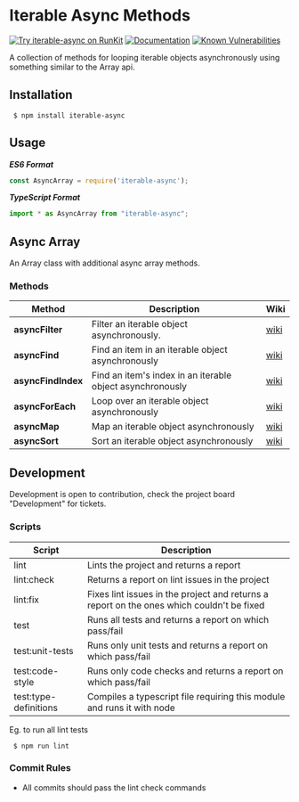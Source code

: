 # Iterable Async Methods 
[![Try iterable-async on RunKit](https://badge.runkitcdn.com/iterable-async.svg)](https://npm.runkit.com/iterable-async)
[![Documentation](http://inch-ci.org/github/dwyl/hapi-auth-jwt2.svg?branch=master)](https://github.com/Sykander/iterable-async/wiki)
[![Known Vulnerabilities](https://snyk.io/test/github/Sykander/iterable-async/badge.svg?targetFile=package.json)](https://snyk.io/test/github/Sykander/iterable-async?targetFile=package.json)

A collection of methods for looping iterable objects asynchronously using something similar to the Array api.

## Installation

```
 $ npm install iterable-async
```

## Usage

***ES6 Format***

``` js
const AsyncArray = require('iterable-async');
```

***TypeScript Format***

``` ts
import * as AsyncArray from "iterable-async";
```

## Async Array

An Array class with additional async array methods.

### Methods

| Method | Description | Wiki |
| -- | -- | -- |
| **asyncFilter** | Filter an iterable object asynchronously. | [wiki](https://github.com/Sykander/iterable-async/wiki/Async-Filter) |
| **asyncFind** | Find an item in an iterable object asynchronously | [wiki](https://github.com/Sykander/iterable-async/wiki/Async-Filter) |
| **asyncFindIndex** | Find an item's index in an iterable object asynchronously | [wiki](https://github.com/Sykander/iterable-async/wiki/Async-Find-Index) |
| **asyncForEach** | Loop over an iterable object asynchronously | [wiki](https://github.com/Sykander/iterable-async/wiki/Async-For-Each) |
| **asyncMap** | Map an iterable object asynchronously | [wiki](https://github.com/Sykander/iterable-async/wiki/Async-Map) |
| **asyncSort** | Sort an iterable object asynchronously | [wiki](https://github.com/Sykander/iterable-async/wiki/Async-Sort) |

## Development

Development is open to contribution, check the project board "Development" for tickets.

### Scripts

| Script | Description |
|--|--|
| lint | Lints the project and returns a report |
| lint:check | Returns a report on lint issues in the project |
| lint:fix | Fixes lint issues in the project and returns a report on the ones which couldn't be fixed |
| test | Runs all tests and returns a report on which pass/fail |
| test:unit-tests | Runs only unit tests and returns a report on which pass/fail |
| test:code-style | Runs only code checks and returns a report on which pass/fail |
| test:type-definitions | Compiles a typescript file requiring this module and runs it with node |

Eg. to run all lint tests
```
 $ npm run lint
```

### Commit Rules

* All commits should pass the lint check commands
